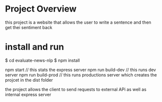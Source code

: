# Project Overview

this project is a website that allows the user to write a sentence and then get thei sentiment back

# install and run

$ cd evaluate-news-nlp
$ npm install

npm start // this stats the express server
npm run build-dev // this runs dev server
npm run build-prod // this runs productions server which creates the projcet in the dist folder

the project allows the client to send requests to external APi as well as internal express server
